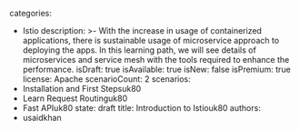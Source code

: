 categories:
  - Istio
description: >-
  With the increase in usage of containerized applications, there is sustainable
  usage of microservice approach to deploying the apps. In this learning path,
  we will see details of microservices and service mesh with the tools required
  to enhance the performance.
isDraft: true
isAvailable: true
isNew: false
isPremium: true
license: Apache
scenarioCount: 2
scenarios:
  - Installation and First Stepsuk80
  - Learn Request Routinguk80
  - Fast APIuk80
state: draft
title: Introduction to Istiouk80
authors:
  - usaidkhan
